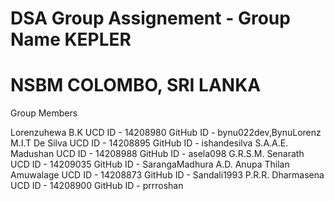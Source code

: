 # DSA Group Assignement - Group Name KEPLER
# NSBM COLOMBO, SRI LANKA

Group Members 

  Lorenzuhewa B.K               UCD ID - 14208980   GitHub ID - bynu022dev,BynuLorenz <br>
  M.I.T De Silva                UCD ID - 14208895   GitHub ID - ishandesilva
  S.A.A.E. Madushan             UCD ID - 14208988   GitHub ID - asela098
  G.R.S.M. Senarath             UCD ID - 14209035   GitHub ID - SarangaMadhura
  A.D. Anupa Thilan Amuwalage   UCD ID - 14208873   GitHub ID - Sandali1993
  P.R.R. Dharmasena             UCD ID - 14208900   GitHub ID - prrroshan
  
